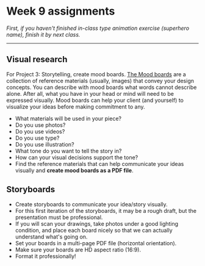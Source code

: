 # Week 9 assignments

*First, if you haven't finished in-class type animation exercise (superhero name), finish it by next class.*

-----

## Visual research
For Project 3: Storytelling, create mood boards. [The Mood boards](https://duckduckgo.com/?q=mood+boards&bext=msl&atb=v81-4__&iax=images&ia=images) are a collection of reference materials (usually, images) that convey your design concepts. You can describe with mood boards what words cannot describe alone. After all, what you have in your head or mind will need to be expressed visually. Mood boards can help your client (and yourself) to visualize your ideas before making commitment to any.

- What materials will be used in your piece?
- Do you use photos?
- Do you use videos?
- Do you use type?
- Do you use illustration?
- What tone do you want to tell the story in? 
- How can your visual decisions support the tone?
- Find the reference materials that can help communicate your ideas visually and **create mood boards as a PDF file**.



## Storyboards
- Create storyboards to communicate your idea/story visually. 
- For this first iteration of the storyboards, it may be a rough draft, but the presentation must be professional.
- If you will scan your drawings, take photos under a good lighting condition, and place each board nicely so that we can actually understand what's going on.
- Set your boards in a multi-page PDF file (horizontal orientation).
- Make sure your boards are HD aspect ratio (16:9).
- Format it professionally!
